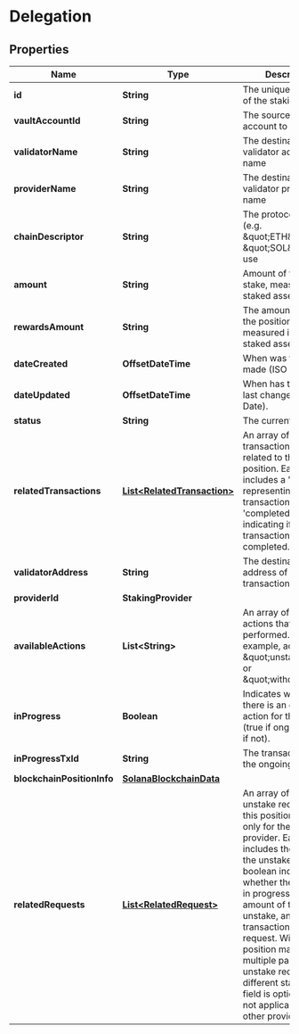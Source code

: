 

# Delegation


## Properties

| Name | Type | Description | Notes |
|------------ | ------------- | ------------- | -------------|
|**id** | **String** | The unique identifier of the staking position |  |
|**vaultAccountId** | **String** | The source vault account to stake from |  |
|**validatorName** | **String** | The destination validator address name |  |
|**providerName** | **String** | The destination validator provider name |  |
|**chainDescriptor** | **String** | The protocol identifier (e.g. \&quot;ETH\&quot;/ \&quot;SOL\&quot;) to use |  |
|**amount** | **String** | Amount of tokens to stake, measured in the staked asset unit. |  |
|**rewardsAmount** | **String** | The amount staked in the position, measured in the staked asset unit. |  |
|**dateCreated** | **OffsetDateTime** | When was the request made (ISO Date). |  |
|**dateUpdated** | **OffsetDateTime** | When has the position last changed (ISO Date). |  |
|**status** | **String** | The current status. |  |
|**relatedTransactions** | [**List&lt;RelatedTransaction&gt;**](RelatedTransaction.md) | An array of transaction objects related to this position. Each object includes a &#39;txId&#39; representing the transaction ID and a &#39;completed&#39; boolean indicating if the transaction was completed. |  |
|**validatorAddress** | **String** | The destination address of the staking transaction. |  |
|**providerId** | **StakingProvider** |  |  |
|**availableActions** | **List&lt;String&gt;** | An array of available actions that can be performed. for example, actions like \&quot;unstake\&quot; or \&quot;withdraw\&quot;. |  |
|**inProgress** | **Boolean** | Indicates whether there is an ongoing action for this position (true if ongoing, false if not). |  |
|**inProgressTxId** | **String** | The transaction ID of the ongoing request |  [optional] |
|**blockchainPositionInfo** | [**SolanaBlockchainData**](SolanaBlockchainData.md) |  |  |
|**relatedRequests** | [**List&lt;RelatedRequest&gt;**](RelatedRequest.md) | An array of partial unstake requests for this position, relevant only for the Lido provider. Each object includes the status of the unstake request, a boolean indicating whether the action is in progress, the amount of tokens to unstake, and the transaction ID of the request. With Lido, a position may have multiple partial unstake requests in different states. This field is optional and not applicable for other providers. |  [optional] |



